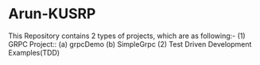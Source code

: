 # Arun-KUSRP
This Repository contains 2 types of projects, which are as following:-
(1) GRPC Project::  (a) grpcDemo
                    (b) SimpleGrpc
(2) Test Driven Development Examples(TDD)
